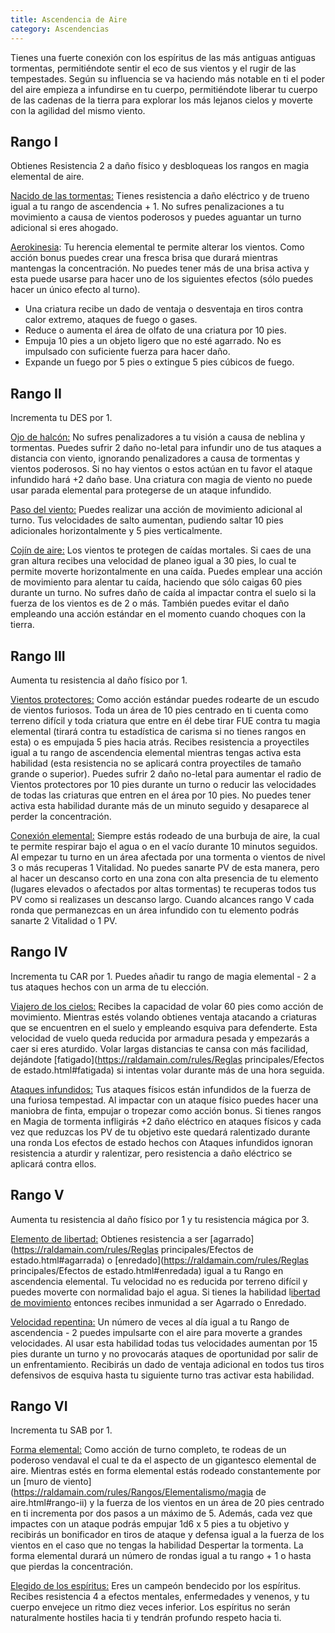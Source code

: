 ```yaml
---
title: Ascendencia de Aire
category: Ascendencias
---
```


Tienes una fuerte conexión con los espíritus de las más antiguas antiguas tormentas, permitiéndote sentir el eco de sus vientos y el rugir de las tempestades. Según su influencia se va haciendo más notable en ti el poder del aire empieza a infundirse en tu cuerpo, permitiéndote liberar tu cuerpo de las cadenas de la tierra para explorar los más lejanos cielos y moverte con la agilidad del mismo viento.

## Rango I

Obtienes Resistencia 2 a daño físico y desbloqueas los rangos en magia elemental de aire.

<u>Nacido de las tormentas:</u> Tienes resistencia a daño eléctrico y de trueno igual a tu rango de ascendencia + 1. No sufres penalizaciones a tu movimiento a causa de vientos poderosos y puedes aguantar un turno adicional si eres ahogado.

<u>Aerokinesia</u>: Tu herencia elemental te permite alterar los vientos. Como acción bonus puedes crear una fresca brisa que durará mientras mantengas la concentración. No puedes tener más de una brisa activa y esta puede usarse para hacer uno de los siguientes efectos (sólo puedes hacer un único efecto al turno).

- Una criatura recibe un dado de ventaja o desventaja en tiros contra calor extremo, ataques de fuego o gases.
- Reduce o aumenta el área de olfato de una criatura por 10 pies. 
- Empuja 10 pies a un objeto ligero que no esté agarrado. No es impulsado con suficiente fuerza para hacer daño.
- Expande un fuego por 5 pies o extingue 5 pies cúbicos de fuego.

## Rango II

Incrementa tu DES por 1.

<u>Ojo de halcón:</u> No sufres penalizadores a tu visión a causa de neblina y tormentas. Puedes sufrir 2 daño no-letal para infundir uno de tus ataques a distancia con viento, ignorando penalizadores a causa de tormentas y vientos poderosos. Si no hay vientos o estos actúan en tu favor el ataque infundido hará +2 daño base. Una criatura con magia de viento no puede usar parada elemental para protegerse de un ataque infundido.

<u>Paso del viento:</u> Puedes realizar una acción de movimiento adicional al turno. Tus velocidades de salto aumentan, pudiendo saltar 10 pies adicionales horizontalmente y 5 pies verticalmente. 

<u>Cojín de aire:</u> Los vientos te protegen de caídas mortales. Si caes de una gran altura recibes una velocidad de planeo igual a 30 pies, lo cual te permite moverte horizontalmente en una caída. Puedes emplear una acción de movimiento para alentar tu caída, haciendo que sólo caigas 60 pies durante un turno. No sufres daño de caída al impactar contra el suelo si la fuerza de los vientos es de 2 o más. También puedes evitar el daño empleando una acción estándar en el momento cuando choques con la tierra.

## Rango III 

Aumenta tu resistencia al daño físico por 1.

<u>Vientos protectores:</u> Como acción estándar puedes rodearte de un escudo de vientos furiosos. Toda un área de 10 pies centrado en ti cuenta como terreno difícil y toda criatura que entre en él debe tirar FUE contra tu magia elemental (tirará contra tu estadística de carisma si no tienes rangos en esta) o es empujada 5 pies hacia atrás. Recibes resistencia a proyectiles igual a tu rango de ascendencia elemental mientras tengas activa esta habilidad (esta resistencia no se aplicará contra proyectiles de tamaño grande o superior). Puedes sufrir 2 daño no-letal para aumentar el radio de Vientos protectores por 10 pies durante un turno o reducir las velocidades de todas las criaturas que entren en el área por 10 pies. No puedes tener activa esta habilidad durante más de un minuto seguido y desaparece al perder la concentración. 

<u>Conexión elemental:</u> Siempre estás rodeado de una burbuja de aire, la cual te permite respirar bajo el agua o en el vacío durante 10 minutos seguidos. Al empezar tu turno en un área afectada por una tormenta o vientos de nivel 3 o más recuperas 1 Vitalidad. No puedes sanarte PV de esta manera, pero al hacer un descanso corto en una zona con alta presencia de tu elemento (lugares elevados o afectados por altas tormentas) te recuperas todos tus PV como si realizases un descanso largo. Cuando alcances rango V cada ronda que permanezcas en un área infundido con tu elemento podrás sanarte 2 Vitalidad o 1 PV.

## Rango IV 

Incrementa tu CAR por 1. Puedes añadir tu rango de magia elemental - 2 a tus ataques hechos con un arma de tu elección.

<u>Viajero de los cielos:</u> Recibes la capacidad de volar 60 pies como acción de movimiento. Mientras estés volando obtienes ventaja atacando a criaturas que se encuentren en el suelo y empleando esquiva para defenderte. Esta velocidad de vuelo queda reducida por armadura pesada y empezarás a caer si eres aturdido. Volar largas distancias te cansa con más facilidad, dejándote [fatigado](https://raldamain.com/rules/Reglas principales/Efectos de estado.html#fatigada) si intentas volar durante más de una hora seguida.

<u>Ataques infundidos:</u> Tus ataques físicos están infundidos de la fuerza de una furiosa tempestad. Al impactar con un ataque físico puedes hacer una maniobra de finta, empujar o tropezar como acción bonus. Si tienes rangos en Magia de tormenta infligirás +2 daño eléctrico en ataques físicos y cada vez que reduzcas los PV de tu objetivo este quedará ralentizado durante una ronda Los efectos de estado hechos con Ataques infundidos ignoran resistencia a aturdir y ralentizar, pero resistencia a daño eléctrico se aplicará contra ellos. 

## Rango V 

Aumenta tu resistencia al daño físico por 1 y tu resistencia mágica por 3.

<u>Elemento de libertad:</u> Obtienes resistencia a ser [agarrado](https://raldamain.com/rules/Reglas principales/Efectos de estado.html#agarrada) o [enredado](https://raldamain.com/rules/Reglas principales/Efectos de estado.html#enredada) igual a tu Rango en ascendencia elemental. Tu velocidad no es reducida por terreno difícil y puedes moverte con normalidad bajo el agua. Si tienes la habilidad l[ibertad de movimiento](https://raldamain.com/rules/Rangos/Combate/reflejos.html#rango-v) entonces recibes inmunidad a ser Agarrado o Enredado.

<u>Velocidad repentina:</u> Un número de veces al día igual a tu Rango de ascendencia - 2 puedes impulsarte con el aire para moverte a grandes velocidades. Al usar esta habilidad todas tus velocidades aumentan por 15 pies durante un turno y no provocarás ataques de oportunidad por salir de un enfrentamiento. Recibirás un dado de ventaja adicional en todos tus tiros defensivos de esquiva hasta tu siguiente turno tras activar esta habilidad.

## Rango VI

Incrementa tu SAB por 1.

<u>Forma elemental:</u> Como acción de turno completo, te rodeas de un poderoso vendaval el cual te da el aspecto de un gigantesco elemental de aire. Mientras estés en forma elemental estás rodeado constantemente por un [muro de viento](https://raldamain.com/rules/Rangos/Elementalismo/magia de aire.html#rango-ii) y la fuerza de los vientos en un área de 20 pies centrado en ti incrementa por dos pasos a un máximo de 5. Además, cada vez que impactes con un ataque podrás empujar 1d6 x 5 pies a tu objetivo y recibirás un bonificador en tiros de ataque y defensa igual a la fuerza de los vientos en el caso que no tengas la habilidad Despertar la tormenta. La forma elemental durará un número de rondas igual a tu rango + 1 o hasta que pierdas la concentración. 

<u>Elegido de los espíritus:</u> Eres un campeón bendecido por los espíritus. Recibes resistencia 4 a efectos mentales, enfermedades y venenos, y tu cuerpo envejece un ritmo diez veces inferior. Los espíritus no serán naturalmente hostiles hacia ti y tendrán profundo respeto hacia ti.